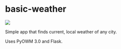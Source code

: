 # basic-weather
![](https://i.pinimg.com/originals/90/09/a0/9009a06f9d55ce6c8fb167610ea3854e.gif)

Simple app that finds current, local weather of any city. 

Uses PyOWM 3.0 and Flask.
